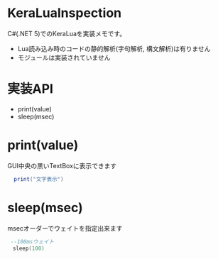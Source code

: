 # KeraLuaInspection
C#(.NET 5)でのKeraLuaを実装メモです。

- Lua読み込み時のコードの静的解析(字句解析, 構文解析)は有りません
- モジュールは実装されていません

# 実装API
- print(value)
- sleep(msec)

# print(value)
GUI中央の黒いTextBoxに表示できます
```lua
  print("文字表示")
```

# sleep(msec)
msecオーダーでウェイトを指定出来ます
```lua
 --100msウェイト
　sleep(100)
```
